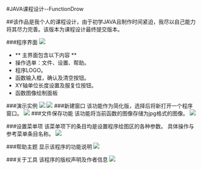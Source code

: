 #JAVA课程设计--FunctionDrow

##该作品是我个人的课程设计，由于初学JAVA且制作时间紧迫，我尽以自己能力将其尽力完善。该版本为课程设计最终提交版本。

###程序界面
![](http://i.imgur.com/m3CUQe2.png)

* ** 主界面包含以下内容 **
* 操作选单：文件、设置、帮助。
* 程序LOGO。
* 函数输入框，确认及清空按钮。
* XY轴单位长度设置及服复位按钮。
* 函数图像绘制面板

###演示实例
![](http://i.imgur.com/uLwOgKV.png)
![](http://i.imgur.com/p2UxgPH.png)
###新建窗口
该功能作为简化版，选择后将新打开一个程序窗口。
![](http://i.imgur.com/vTzYlRf.png)
###文件保存功能
该功能将当前函数的图像存储为jpg格式的图像。
![](http://i.imgur.com/ngEUDsW.png)

###设置菜单项
该菜单项下的条目均是设置程序绘图区的各种参数。
具体操作与参考菜单条目名称。
![](http://i.imgur.com/wNUcR0U.png)

###帮助主题
显示该程序的功能说明
![](http://i.imgur.com/NKWL83f.png)

###关于工具
该程序的版权声明及作者信息
![](http://i.imgur.com/sC2KXXV.png)
